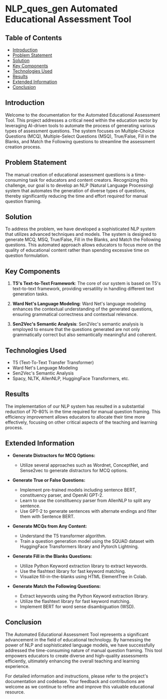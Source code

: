# NLP_ques_gen Automated Educational Assessment Tool 

## Table of Contents

- [Introduction](#introduction)
- [Problem Statement](#problem-statement)
- [Solution](#solution)
- [Key Components](#key-components)
- [Technologies Used](#technologies-used)
- [Results](#results)
- [Extended Information](#extended-information)
- [Conclusion](#conclusion)

## Introduction

Welcome to the documentation for the Automated Educational Assessment Tool. This project addresses a critical need within the education sector by leveraging AI-driven tools to automate the process of generating various types of assessment questions. The system focuses on Multiple-Choice Questions (MCQ), Multiple-Select Questions (MSQ), True/False, Fill in the Blanks, and Match the Following questions to streamline the assessment creation process.

## Problem Statement

The manual creation of educational assessment questions is a time-consuming task for educators and content creators. Recognizing this challenge, our goal is to develop an NLP (Natural Language Processing) system that automates the generation of diverse types of questions, thereby significantly reducing the time and effort required for manual question framing.

## Solution

To address the problem, we have developed a sophisticated NLP system that utilizes advanced techniques and models. The system is designed to generate MCQ, MSQ, True/False, Fill in the Blanks, and Match the Following questions. This automated approach allows educators to focus more on the quality of educational content rather than spending excessive time on question formulation.

## Key Components

1. **T5's Text-to-Text Framework**: The core of our system is based on T5's text-to-text framework, providing versatility in handling different text generation tasks.

2. **Ward Net's Language Modeling**: Ward Net's language modeling enhances the contextual understanding of the generated questions, ensuring grammatical correctness and contextual relevance.

3. **Sen2Vec's Semantic Analysis**: Sen2Vec's semantic analysis is employed to ensure that the questions generated are not only grammatically correct but also semantically meaningful and coherent.

## Technologies Used

- T5 (Text-To-Text Transfer Transformer)
- Ward Net's Language Modeling
- Sen2Vec's Semantic Analysis
- Spacy, NLTK, AllenNLP, HuggingFace Transformers, etc.

## Results

The implementation of our NLP system has resulted in a substantial reduction of 70-80% in the time required for manual question framing. This efficiency improvement allows educators to allocate their time more effectively, focusing on other critical aspects of the teaching and learning process.

## Extended Information

- **Generate Distractors for MCQ Options:**
  - Utilize several approaches such as Wordnet, ConceptNet, and Sense2vec to generate distractors for MCQ options.

- **Generate True or False Questions:**
  - Implement pre-trained models including sentence BERT, constituency parser, and OpenAI GPT-2.
  - Learn to use the constituency parser from AllenNLP to split any sentence.
  - Use GPT-2 to generate sentences with alternate endings and filter them with Sentence BERT.

- **Generate MCQs from Any Content:**
  - Understand the T5 transformer algorithm.
  - Train a question generation model using the SQUAD dataset with HuggingFace Transformers library and Pytorch Lightning.

- **Generate Fill in the Blanks Questions:**
  - Utilize Python Keyword extraction library to extract keywords.
  - Use the flashtext library for fast keyword matching.
  - Visualize fill-in-the-blanks using HTML ElementTree in Colab.

- **Generate Match the Following Questions:**
  - Extract keywords using the Python Keyword extraction library.
  - Utilize the flashtext library for fast keyword matching.
  - Implement BERT for word sense disambiguation (WSD).
 
    
## Conclusion

The Automated Educational Assessment Tool represents a significant advancement in the field of educational technology. By harnessing the power of NLP and sophisticated language models, we have successfully addressed the time-consuming nature of manual question framing. This tool empowers educators to create diverse and high-quality assessments efficiently, ultimately enhancing the overall teaching and learning experience.

For detailed information and instructions, please refer to the project's documentation and codebase. Your feedback and contributions are welcome as we continue to refine and improve this valuable educational resource.
